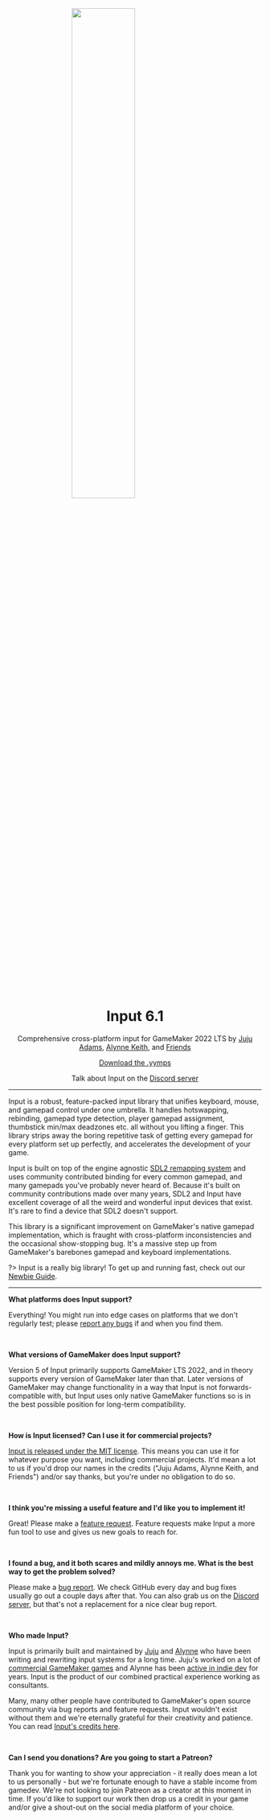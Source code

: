 <img src="https://raw.githubusercontent.com/JujuAdams/Input/master/LOGO.png" width="50%" style="display: block; margin: auto;" />
<h1 align="center">Input 6.1</h1>
<p align="center">Comprehensive cross-platform input for GameMaker 2022 LTS by <a href="https://www.jujuadams.com/" target="_blank">Juju Adams</a>, <a href="https://twitter.com/offalynne" target="_blank">Alynne Keith</a>, and <a href="#/6.1/Credits">Friends</a></p>

<p align="center"><a href="https://github.com/JujuAdams/Input/releases/" target="_blank">Download the .yymps</a></p>
<p align="center">Talk about Input on the <a href="https://discord.gg/8krYCqr" target="_blank">Discord server</a></p>

---

Input is a robust, feature-packed input library that unifies keyboard, mouse, and gamepad control under one umbrella. It handles hotswapping, rebinding, gamepad type detection, player gamepad assignment, thumbstick min/max deadzones etc. all without you lifting a finger. This library strips away the boring repetitive task of getting every gamepad for every platform set up perfectly, and accelerates the development of your game.

Input is built on top of the engine agnostic [SDL2 remapping system](https://github.com/gabomdq/SDL_GameControllerDB) and uses community contributed binding for every common gamepad, and many gamepads you've probably never heard of. Because it's built on community contributions made over many years, SDL2 and Input have excellent coverage of all the weird and wonderful input devices that exist. It's rare to find a device that SDL2 doesn't support.

This library is a significant improvement on GameMaker's native gamepad implementation, which is fraught with cross-platform inconsistencies and the occasional show-stopping bug. It's a massive step up from GameMaker's barebones gamepad and keyboard implementations.

?> Input is a really big library! To get up and running fast, check out our [Newbie Guide](Newbie-Guide).

---

**What platforms does Input support?**

Everything! You might run into edge cases on platforms that we don't regularly test; please [report any bugs](https://github.com/JujuAdams/Input/issues) if and when you find them.

&nbsp;

**What versions of GameMaker does Input support?**

Version 5 of Input primarily supports GameMaker LTS 2022, and in theory supports every version of GameMaker later than that. Later versions of GameMaker may change functionality in a way that Input is not forwards-compatible with, but Input uses only native GameMaker functions so is in the best possible position for long-term compatibility.

&nbsp;

**How is Input licensed? Can I use it for commercial projects?**

[Input is released under the MIT license](https://github.com/JujuAdams/Input/blob/master/LICENSE). This means you can use it for whatever purpose you want, including commercial projects. It'd mean a lot to us if you'd drop our names in the credits ("Juju Adams, Alynne Keith, and Friends") and/or say thanks, but you're under no obligation to do so.

&nbsp;

**I think you're missing a useful feature and I'd like you to implement it!**

Great! Please make a [feature request](https://github.com/JujuAdams/Input/issues). Feature requests make Input a more fun tool to use and gives us new goals to reach for.

&nbsp;

**I found a bug, and it both scares and mildly annoys me. What is the best way to get the problem solved?**

Please make a [bug report](https://github.com/JujuAdams/Input/issues). We check GitHub every day and bug fixes usually go out a couple days after that. You can also grab us on the [Discord server](https://discord.gg/8krYCqr), but that's not a replacement for a nice clear bug report.

&nbsp;

**Who made Input?**

Input is primarily built and maintained by [Juju](https://www.jujuadams.com/) and [Alynne](https://offalynne.neocities.org/) who have been writing and rewriting input systems for a long time. Juju's worked on a lot of [commercial GameMaker games](http://www.jujuadams.com/) and Alynne has been [active in indie dev](https://offalynne.neocities.org/) for years. Input is the product of our combined practical experience working as consultants.

Many, many other people have contributed to GameMaker's open source community via bug reports and feature requests. Input wouldn't exist without them and we're eternally grateful for their creativity and patience. You can read [Input's credits here](Credits).

&nbsp;

**Can I send you donations? Are you going to start a Patreon?**

Thank you for wanting to show your appreciation - it really does mean a lot to us personally - but we're fortunate enough to have a stable income from gamedev. We're not looking to join Patreon as a creator at this moment in time. If you'd like to support our work then drop us a credit in your game and/or give a shout-out on the social media platform of your choice.
